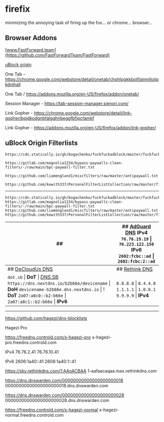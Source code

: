 # firefix
minimizing the annoying task of firing up the fox... or chrome... browser...

## Browser Addons

[www.FastForward.team](https://github.com/FastForwardTeam/FastForward)

[uBlock origin](https://github.com/gorhill/uBlock)

One Tab - https://chrome.google.com/webstore/detail/onetab/chphlpgkkbolifaimnlloiipkdnihall

One Tab / https://addons.mozilla.org/en-US/firefox/addon/onetab/

Session Manager - https://tab-session-manager.sienori.com/

Link Gopher - https://chrome.google.com/webstore/detail/link-gopher/bpjdkodgnbfalgghnbeggfbfjpcfamkf

Link Gopher - https://addons.mozilla.org/en-US/firefox/addon/link-gopher/


## uBlock Origin Filterlists

        
```
https://cdn.statically.io/gh/bogachenko/fuckfuckadblock/master/fuckfuckadblock.txt
```

```
https://gitlab.com/magnolia1234/bypass-paywalls-clean-filters/-/raw/main/bpc-paywall-filter.txt
```
        
```
https://github.com/liamengland1/miscfilters/raw/master/antipaywall.txt
```
        
```
https://github.com/kowith337/PersonalFilterListCollection/raw/master/filterlist/specific/AntiAPKMirrorCountdown.txt
```

----

```
https://cdn.statically.io/gh/bogachenko/fuckfuckadblock/master/fuckfuckadblock.txt
https://gitlab.com/magnolia1234/bypass-paywalls-clean-filters/-/raw/main/bpc-paywall-filter.txt
https://github.com/liamengland1/miscfilters/raw/master/antipaywall.txt
https://github.com/kowith337/PersonalFilterListCollection/raw/master/filterlist/specific/AntiAPKMirrorCountdown.txt
```



| ##                  	| ## [AdGuard DNS](https://adguard-dns.io/) **IPv4** ```76.76.19.19``` \| ```76.223.122.150```  **IPv6** ```2602:fcbc::ad``` \| ```2602:fcbc:2::ad``` 	|
|---------------------------------------------------------------------------------------------------------------------------------------------------------------------------------------------------------------------------------------	|-----------------------------------------------------------------------------------------------------------------------------------------------------	|
| ## [DeCloudUs DNS](https://decloudus.com/)                                                                                                                                                                                            	| ## [Rethink DNS](https://rethinkdns.com/)                                                                                                           	|
| ```dot.sb``` \| **DoT** \|  [DNS.SB](https://dns.sb/) ```https://dns.nextdns.io/b2b66e/devicename``` \| **DoH** ```devicename-b2b66e.dns.nextdns.io``` \|  ! **DoT** ```2a07:a8c0::b2:b66e``` \| ```2a07:a8c1::b2:b66e``` \| **IPv6** 	| ```8.8.8.8``` \| ```8.4.4.8```  ```1.1.1.1``` \| ```1.0.0.1```  ```9.9.9.9``` \| **IPv4**                                                           	|

-----  

https://github.com/hagezi/dns-blocklists

Hagezi Pro

https://freedns.controld.com/x-hagezi-pro
x-hagezi-pro.freedns.controld.com

IPv4
76.76.2.41
76.76.10.41

IPv6
2606:1a40::41
2606:1a40:1::41

https://sky.rethinkdns.com/1:AAoACBAA
1-aafaacaqaa.max.rethinkdns.com

https://dns.dnswarden.com/00000000000000000000018
00000000000000000000018.dns.dnswarden.com

https://dns.dnswarden.com/00000000000000000000028
00000000000000000000028.dns.dnswarden.com

https://freedns.controld.com/x-hagezi-normal
x-hagezi-normal.freedns.controld.com
